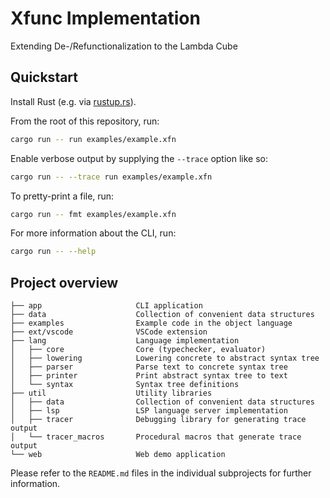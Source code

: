 # Xfunc Implementation

Extending De-/Refunctionalization to the Lambda Cube

## Quickstart

Install Rust (e.g. via [rustup.rs](https://rustup.rs/)).

From the root of this repository, run:

```sh
cargo run -- run examples/example.xfn
```

Enable verbose output by supplying the `--trace` option like so:

```sh
cargo run -- --trace run examples/example.xfn
```

To pretty-print a file, run:

```sh
cargo run -- fmt examples/example.xfn
```

For more information about the CLI, run:

```sh
cargo run -- --help
```

## Project overview

```text
├── app                     CLI application
├── data                    Collection of convenient data structures
├── examples                Example code in the object language
├── ext/vscode              VSCode extension
├── lang                    Language implementation
│   ├── core                Core (typechecker, evaluator)
│   ├── lowering            Lowering concrete to abstract syntax tree
│   ├── parser              Parse text to concrete syntax tree
│   ├── printer             Print abstract syntax tree to text
│   └── syntax              Syntax tree definitions
├── util                    Utility libraries
│   ├── data                Collection of convenient data structures
│   ├── lsp                 LSP language server implementation
│   ├── tracer              Debugging library for generating trace output
│   └── tracer_macros       Procedural macros that generate trace output
└── web                     Web demo application
```

Please refer to the `README.md` files in the individual subprojects for further information.
